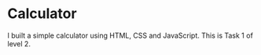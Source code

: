 # Calculator
I built a simple calculator using HTML, CSS and JavaScript.
This is Task 1 of level 2.
